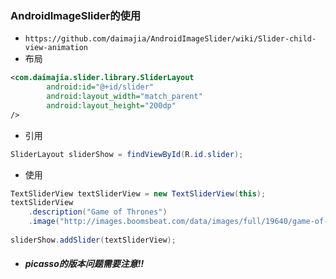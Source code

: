 ###  AndroidImageSlider的使用
- `https://github.com/daimajia/AndroidImageSlider/wiki/Slider-child-view-animation`
- 布局
```xml
<com.daimajia.slider.library.SliderLayout
        android:id="@+id/slider"
        android:layout_width="match_parent"
        android:layout_height="200dp"
/>
```
- 引用
```java
SliderLayout sliderShow = findViewById(R.id.slider);
```
- 使用
```java
TextSliderView textSliderView = new TextSliderView(this);
textSliderView
	.description("Game of Thrones")
	.image("http://images.boomsbeat.com/data/images/full/19640/game-of-thrones-season-4-jpg.jpg");
	
sliderShow.addSlider(textSliderView);
```

- ##### picasso的版本问题需要注意!!

